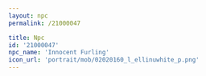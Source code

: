 ```yaml
---
layout: npc
permalink: /21000047

title: Npc
id: '21000047'
npc_name: 'Innocent Furling'
icon_url: 'portrait/mob/02020160_l_ellinuwhite_p.png'
---
```

